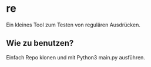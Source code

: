 # re
Ein kleines Tool zum Testen von regulären Ausdrücken. 

## Wie zu benutzen? 
Einfach Repo klonen und mit Python3 main.py ausführen. 
